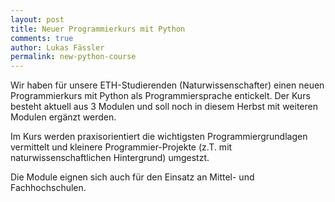 ```yaml
---
layout: post
title: Neuer Programmierkurs mit Python
comments: true
author: Lukas Fässler
permalink: new-python-course
---
```



Wir haben für unsere ETH-Studierenden (Naturwissenschafter) einen neuen Programmierkurs mit Python als Programmiersprache entickelt. Der Kurs besteht aktuell aus 3 Modulen und soll noch in diesem Herbst mit weiteren Modulen ergänzt werden.

Im Kurs werden praxisorientiert die wichtigsten Programmiergrundlagen vermittelt und kleinere Programmier-Projekte (z.T. mit naturwissenschaftlichen Hintergrund) umgestzt.

Die Module eignen sich auch für den Einsatz an Mittel- und Fachhochschulen.
